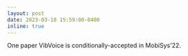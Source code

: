 ```yaml
---
layout: post
date: 2023-03-18 15:59:00-0400
inline: true
---
```


One paper VibVoice is conditionally-accepted in MobiSys'22.
